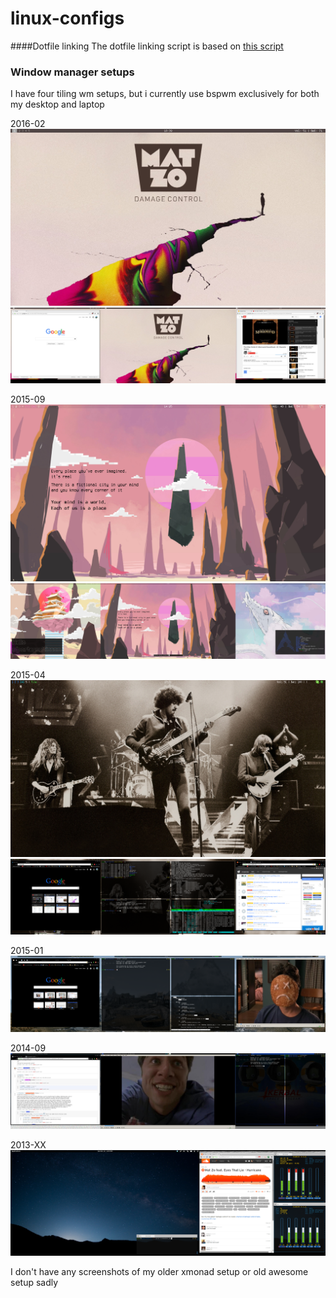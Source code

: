 linux-configs
=============

####Dotfile linking
The dotfile linking script is based on [this script](http://blog.smalleycreative.com/tutorials/using-git-and-github-to-manage-your-dotfiles/)


### Window manager setups

I have four tiling wm setups, but i currently use bspwm exclusively for both my desktop and laptop

2016-02
![2015-04 bspwm laptop grey matzo](https://raw.githubusercontent.com/johan-bjareholt/linux-configs/master/screenshots/2016-02%20bspwm%20laptop%20grey%20matzo.png)
![2015-04 bspwm desktop grey matzo](https://raw.githubusercontent.com/johan-bjareholt/linux-configs/master/screenshots/2016-02%20bspwm%20desktop%20grey%20matzo.png)

2015-09
![2015-04 bspwm laptop porterrobinson](https://raw.githubusercontent.com/johan-bjareholt/linux-configs/master/screenshots/2015-09%20bspwm%20laptop%20porterrobinson.jpg)
![2015-04 bspwm desktop porterrobinson](https://raw.githubusercontent.com/johan-bjareholt/linux-configs/master/screenshots/2015-09%20bspwm%20desktop%20porterrobinson.jpg)

2015-04
![bspwm 2015-04-laptop-clean.png](https://raw.githubusercontent.com/johan-bjareholt/linux-configs/master/screenshots/2015-04%20bspwm%20laptop%20clean.png)
![bspwm 2015-04-desktop-busy.png](https://github.com/johan-bjareholt/linux-configs/blob/master/screenshots/2015-04%20bspwm%20desktop%20busy.png)

2015-01
![bspwm 2015-01](https://raw.githubusercontent.com/johan-bjareholt/linux-configs/master/screenshots/2015-01-30%20bspwm.png)

2014-09
![dwm 2014-09](https://raw.githubusercontent.com/johan-bjareholt/linux-configs/master/screenshots/2014-09%20dwm.jpg)

2013-XX
![xmonad-pantheon](https://raw.githubusercontent.com/johan-bjareholt/linux-configs/master/screenshots/2013-12%20xmonad.png)

I don't have any screenshots of my older xmonad setup or old awesome setup sadly
